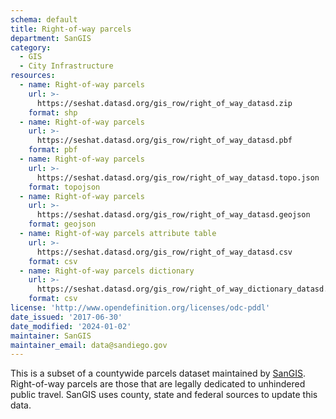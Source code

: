 ```yaml
---
schema: default
title: Right-of-way parcels
department: SanGIS
category:
  - GIS
  - City Infrastructure
resources:
  - name: Right-of-way parcels
    url: >-
      https://seshat.datasd.org/gis_row/right_of_way_datasd.zip
    format: shp
  - name: Right-of-way parcels
    url: >-
      https://seshat.datasd.org/gis_row/right_of_way_datasd.pbf
    format: pbf
  - name: Right-of-way parcels
    url: >-
      https://seshat.datasd.org/gis_row/right_of_way_datasd.topo.json
    format: topojson
  - name: Right-of-way parcels
    url: >-
      https://seshat.datasd.org/gis_row/right_of_way_datasd.geojson
    format: geojson
  - name: Right-of-way parcels attribute table
    url: >-
      https://seshat.datasd.org/gis_row/right_of_way_datasd.csv
    format: csv
  - name: Right-of-way parcels dictionary
    url: >-
      https://seshat.datasd.org/gis_row/right_of_way_dictionary_datasd.csv
    format: csv
license: 'http://www.opendefinition.org/licenses/odc-pddl'
date_issued: '2017-06-30'
date_modified: '2024-01-02'
maintainer: SanGIS
maintainer_email: data@sandiego.gov
---
```

This is a subset of a countywide parcels dataset maintained by <a href="http://www.sangis.org/" target="_blank" rel="noopener">SanGIS</a>. Right-of-way parcels are those that are legally dedicated to unhindered public travel. SanGIS uses county, state and federal sources to update this data.
